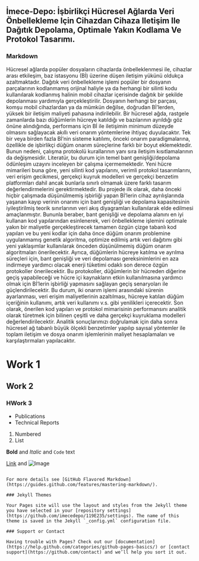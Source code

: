 ## İmece-Depo: İşbirlikçi Hücresel Ağlarda Veri Önbellekleme Için Cihazdan Cihaza Iletişim Ile Dağıtık Depolama, Optimale Yakın Kodlama Ve Protokol Tasarımı.

### Markdown

Hücresel ağlarda popüler dosyaların cihazlarda önbelleklenmesi ile, cihazlar arası etkileşim, baz istasyonu (Bİ) üzerine
düşen iletişim yükünü oldukça azaltmaktadır. Dağıtık veri önbellekleme işlemi popüler bir dosyanın parçalarının
kodlanmamış orijinal haliyle ya da herhangi bir silinti kodu kullanılarak kodlanmış halinin mobil cihazlar içerisinde dağıtık
bir şekilde depolanması yardımıyla gerçekleştirilir. Dosyanın herhangi bir parçası, komşu mobil cihazlardan ya da
mümkün değilse, doğrudan Bİ’lerden, yüksek bir iletişim maliyeti pahasına indirilebilir. Bir hücresel ağda, rastgele
zamanlarda bazı düğümlerin hücreye katıldığı ve bazılarının ayrıldığı göz önüne alındığında, performans için Bİ ile
iletişimin minimum düzeyde olmasını sağlayacak akıllı veri onarım yöntemlerine ihtiyaç duyulacaktır. Tek bir veya birden
fazla Bİ’nin sisteme katılımı, önceki onarım paradigmalarına, özellikle de işbirlikçi düğüm onarım süreçlerine farklı bir
boyut eklemektedir. Bunun nedeni, çalışma protokolü kurallarının yanı sıra iletişim kısıtlamalarının da değişmesidir.
Literatür, bu durum için temel bant genişliği/depolama ödünleşim uzayını inceleyen bir çalışma içermemektedir.
Yeni hücre mimarileri buna göre, yeni silinti kod yapılarını, verimli protokol tasarımlarını, veri erişim gecikmesi,
gerçekçi kuyruk modelleri ve gerçekçi benzetim platformları dahil ancak bunlarla sınırlı olmamak üzere farklı tasarım
değerlendirmelerini gerektirmektedir. Bu projede ilk olarak, daha önceki hiçbir çalışmada düşünülmemiş işbirliği
yapan Bİ’lerin cihaz ayrılışlarında yaşanan kayıp verinin onarımı için bant genişliği ve depolama kapasitesinin
iyileştirilmiş teorik sınırlarının veri akış diyagramları kullanılarak elde edilmesi amaçlanmıştır. Bununla beraber, bant
genişliği ve depolama alanını en iyi kullanan kod yapılarından esinlenerek, veri önbellekleme işlemini optimale yakın bir
maliyetle gerçekleştirecek tamamen özgün çizge tabanlı kod yapıları ve bu yeni kodlar için daha önce düğüm onarım
problemine uygulanmamış genetik algoritma, optimize edilmiş artık veri dağıtımı gibi yeni yaklaşımlar kullanılarak
önceden düşünülmemiş düğüm onarım algoritmaları önerilecektir. Ayrıca, düğümlerin hücreye katılma ve ayrılma
süreçleri için, bant genişliği ve veri depolaması gereksinimlerini en aza indirmeye yardımcı olacak enerji tüketimi odaklı
son derece özgün protokoller önerilecektir. Bu protokoller, düğümlerin bir hücreden diğerine geçiş yapabileceği ve
hücre içi kaynakların etkin kullanılmasına yardımcı olmak için Bİ’lerin işbirliği yapmasını sağlayan geçiş senaryoları ile
güçlendirilecektir. Bu durum, iki onarım işlemi arasındaki sürenin ayarlanması, veri erişim maliyetlerinin azaltılması,
hücreye katılan düğüm içeriğinin kullanımı, artık veri kullanımı v.s. gibi yenilikleri içerecektir. Son olarak, önerilen kod
yapıları ve protokol mimarisinin performansını analitik olarak türetmek için bilinen çeşitli ve daha gerçekçi kuyruklama
modelleri değerlendirilecektir. Analitik sonuçlarımızı doğrulamak için daha sonra hücresel ağ tabanlı büyük ölçekli
benzetimler yapılıp sayısal yöntemler ile toplam iletişim ve dosya onarım işlemlerinin maliyet hesaplamaları ve
karşılaştırmaları yapılacaktır. 

# Work 1
## Work 2
### HWork 3

- Publications
- Technical Reports

1. Numbered
2. List

**Bold** and _Italic_ and `Code` text

[Link](url) and ![Image](src)
```

For more details see [GitHub Flavored Markdown](https://guides.github.com/features/mastering-markdown/).

### Jekyll Themes

Your Pages site will use the layout and styles from the Jekyll theme you have selected in your [repository settings](https://github.com/imecedepo/119E235/settings). The name of this theme is saved in the Jekyll `_config.yml` configuration file.

### Support or Contact

Having trouble with Pages? Check out our [documentation](https://help.github.com/categories/github-pages-basics/) or [contact support](https://github.com/contact) and we’ll help you sort it out.

